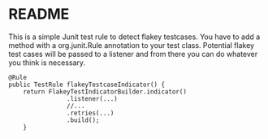 # README #

This is a simple Junit test rule to detect flakey testcases. You have to add a method with a org.junit.Rule annotation to your test class. Potential flakey test cases will be passed to a listener and from there you can do whatever you think is necessary.

```
@Rule
public TestRule flakeyTestcaseIndicator() {
    return FlakeyTestIndicatorBuilder.indicator()
                .listener(...)
                //...
                .retries(...)
                .build();
    }
```
